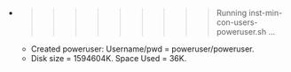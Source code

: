 * >>>>>>>>> Running inst-min-con-users-poweruser.sh ...
  * Created poweruser: Username/pwd = poweruser/poweruser.
  * Disk size = 1594604K. Space Used = 36K.
